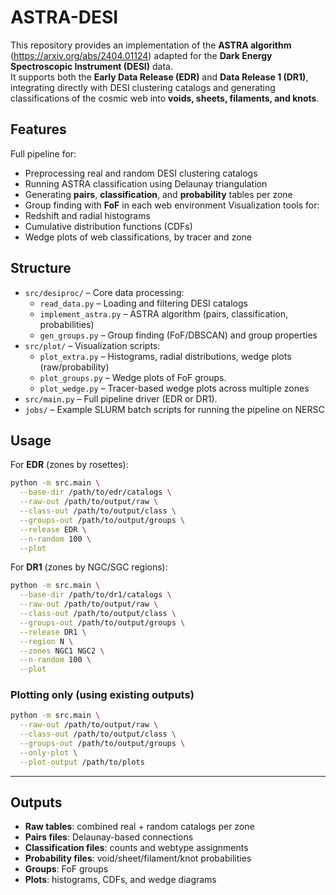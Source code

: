 # ASTRA-DESI

This repository provides an implementation of the **ASTRA algorithm** (https://arxiv.org/abs/2404.01124) adapted for the **Dark Energy Spectroscopic Instrument (DESI)** data.  
It supports both the **Early Data Release (EDR)** and **Data Release 1 (DR1)**, integrating directly with DESI clustering catalogs and generating classifications of the cosmic web into **voids, sheets, filaments, and knots**.


## Features

Full pipeline for:
  - Preprocessing real and random DESI clustering catalogs
  - Running ASTRA classification using Delaunay triangulation
  - Generating **pairs**, **classification**, and **probability** tables per zone
  - Group finding with **FoF** in each web environment
Visualization tools for:
  - Redshift and radial histograms
  - Cumulative distribution functions (CDFs)
  - Wedge plots of web classifications, by tracer and zone


## Structure

- `src/desiproc/` – Core data processing:
  - `read_data.py` – Loading and filtering DESI catalogs
  - `implement_astra.py` – ASTRA algorithm (pairs, classification, probabilities)
  - `gen_groups.py` – Group finding (FoF/DBSCAN) and group properties
- `src/plot/` – Visualization scripts:
  - `plot_extra.py` – Histograms, radial distributions, wedge plots (raw/probability)
  - `plot_groups.py` – Wedge plots of FoF groups.
  - `plot_wedge.py` – Tracer-based wedge plots across multiple zones
- `src/main.py` – Full pipeline driver (EDR or DR1).
- `jobs/` – Example SLURM batch scripts for running the pipeline on NERSC


## Usage

For **EDR** (zones by rosettes):

```bash
python -m src.main \
  --base-dir /path/to/edr/catalogs \
  --raw-out /path/to/output/raw \
  --class-out /path/to/output/class \
  --groups-out /path/to/output/groups \
  --release EDR \
  --n-random 100 \
  --plot
```

For **DR1** (zones by NGC/SGC regions):

```bash
python -m src.main \
  --base-dir /path/to/dr1/catalogs \
  --raw-out /path/to/output/raw \
  --class-out /path/to/output/class \
  --groups-out /path/to/output/groups \
  --release DR1 \
  --region N \
  --zones NGC1 NGC2 \
  --n-random 100 \
  --plot
```

### Plotting only (using existing outputs)

```bash
python -m src.main \
  --raw-out /path/to/output/raw \
  --class-out /path/to/output/class \
  --groups-out /path/to/output/groups \
  --only-plot \
  --plot-output /path/to/plots
```

---

## Outputs

- **Raw tables**: combined real + random catalogs per zone  
- **Pairs files**: Delaunay-based connections
- **Classification files**: counts and webtype assignments
- **Probability files**: void/sheet/filament/knot probabilities
- **Groups**: FoF groups
- **Plots**: histograms, CDFs, and wedge diagrams